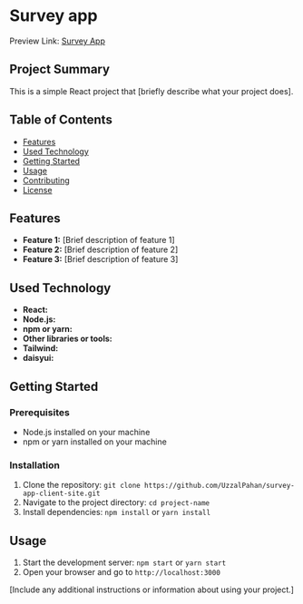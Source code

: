 # Survey app
Preview Link: <a href="https://survey-app-cf431.web.app" target="_blank">Survey App</a>

## Project Summary

This is a simple React project that [briefly describe what your project does].

## Table of Contents

- [Features](#features)
- [Used Technology](#used-technology)
- [Getting Started](#getting-started)
- [Usage](#usage)
- [Contributing](#contributing)
- [License](#license)

## Features

- **Feature 1:** [Brief description of feature 1]
- **Feature 2:** [Brief description of feature 2]
- **Feature 3:** [Brief description of feature 3]

## Used Technology

- **React:** 
- **Node.js:** 
- **npm or yarn:** 
- **Other libraries or tools:**
- **Tailwind:**
- **daisyui:**
  
## Getting Started

### Prerequisites

- Node.js installed on your machine
- npm or yarn installed on your machine

### Installation

1. Clone the repository: `git clone https://github.com/UzzalPahan/survey-app-client-site.git`
2. Navigate to the project directory: `cd project-name`
3. Install dependencies: `npm install` or `yarn install`

## Usage

1. Start the development server: `npm start` or `yarn start`
2. Open your browser and go to `http://localhost:3000`

[Include any additional instructions or information about using your project.]



